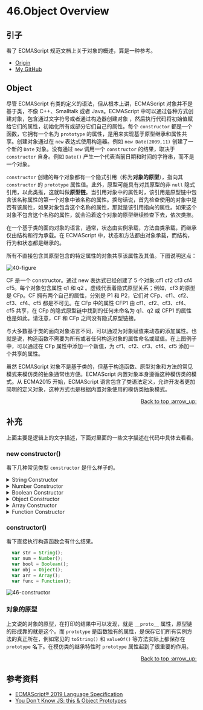 # 46.Object Overview
## <a name="reason"></a> 引子
看了 ECMAScript 规范文档上关于对象的概述，算是一种参考。


- [Origin][url-origin]
- [My GitHub][url-my-github]

## <a name="object"></a> Object
尽管 ECMAScript 有类的定义的语法，但从根本上讲，ECMAScript 对象并不是基于类，不像 C++、Smalltalk 或者 Java。ECMAScript 中可以通过各种方式创建对象，包含通过文字符号或者通过构造器创建对象 ，然后执行代码将初始值赋给它们的属性，初始化所有或部分它们自己的属性。每个 `constructor` 都是一个函数，它拥有一个名为 `prototype` 的属性，是用来实现基于原型继承和属性共享。创建对象通过在 `new` 表达式使用构造器。例如 `new Date(2009,11)` 创建了一个新的 `Date` 对象。没有通过 `new` 调用一个 `constructor` 的结果，取决于 `constructor` 自身。例如 `Date()` 产生一个代表当前日期和时间的字符串，而不是一个对象。

`constructor` 创建的每个对象都有一个隐式引用（称为**对象的原型**），指向其 `constructor` 的 `prototype` 属性值。此外，原型可能具有对其原型的非 `null` 隐式引用，以此类推，这就叫做**原型链**。当引用对象中的属性时，该引用是原型链中包含该名称属性的第一个对象中该名称的属性。换句话说，首先检查使用的对象中是否有该属性，如果对象包含这个名称的属性，那就是该引用指向的属性。如果这个对象不包含这个名称的属性，就会沿着这个对象的原型继续检查下去，依次类推。

在一个基于类的面向对象的语言，通常，状态由实例承载，方法由类承载，而继承仅由结构和行为承载。在 ECMAScript 中，状态和方法都由对象承载，而结构，行为和状态都是继承的。

所有不直接包含其原型包含的特定属性的对象共享该属性及其值。下图说明这点：

![40-figure][url-local-figure]

CF 是一个 constructor。通过 new 表达式已经创建了 5 个对象:cf1 cf2 cf3 cf4 cf5。每个对象包含属性 q1 和 q2 。虚线代表着隐式原型关系；例如，cf3 的原型是 CFp。CF 拥有两个自己的属性，分别是 P1 和 P2，它们对 CFp、cf1、cf2、cf3、cf4、cf5 都是不可见。在 CFp 中的属性 CFP1 由 cf1、cf2、cf3、cf4、cf5 共享，在 CFp 的隐式原型链中找到的任何未命名为 q1、q2 或 CFP1 的属性也是如此。请注意，CF 和 CFp 之间没有隐式原型链接。

与大多数基于类的面向对象语言不同，可以通过为对象赋值来动态的添加属性。也就是说，构造函数不需要为所有或者任何构造对象的属性命名或赋值。在上图例子中，可以通过在 CFp 属性中添加一个新值，为 cf1、cf2、cf3、cf4、cf5 添加一个共享的属性。

虽然 ECMAScript 对象不是基于类的，但基于构造函数、原型对象和方法的常见模式来模仿类的抽象通常也方便。ECMAScript 内置对象本身遵循这种模仿类的模式。从 ECMA2015 开始，ECMAScript 语言包含了类语法定义，允许开发者更加简明的定义对象，这种方式也是根据内置对象使用的模仿类抽象模式。

<div align="right"><a href="#index">Back to top :arrow_up:</a></div>

## <a name="supply"></a> 补充
上面主要是逻辑上的文字描述，下面对里面的一些文字描述在代码中具体去看看。
### new constructor()
看下几种常见类型 `constructor` 是什么样子的。
<details>
<summary>String Constructor</summary>

```js
var str = new String("1");
console.info("str:", str);
```
![46-string][url-local-string]

</details>

<details>
<summary>Number Constructor</summary>

```js
var num = new Number(1);
console.info("num:", num);
```
![46-number][url-local-number]

</details>

<details>
<summary>Boolean Constructor</summary>

```js
var bool = new Boolean(true);
console.info("bool:", bool);
```
![46-bool][url-local-bool]

</details>

<details>
<summary>Object Constructor</summary>

```js
var obj = new Object();
console.info("obj:", obj);
```
![46-obj][url-local-obj]

</details>

<details>
<summary>Array Constructor</summary>

```js
var arr = new Array();
console.info("arr:", arr);
```
![46-arr][url-local-arr]

</details>

<details>
<summary>Function Constructor</summary>

```js
var func = new Function('console.info("func")');
console.info("func:", func);
```
![46-func][url-local-func]

</details>

### constructor()
看下直接执行构造函数会有什么结果。
```js
  var str = String();
  var num = Number();
  var bool = Boolean();
  var obj = Object();
  var arr = Array();
  var func = Function();
```
![46-constructor][url-local-constructor]

### 对象的原型
上文说的对象的原型，在打印的结果中可以发现，就是 `__proto__` 属性，原型链的形成靠的就是这个。而 `prototype` 是函数独有的属性，是保存它们所有实例方法的真正所在，例如常见的 `toString()` 和 `valueOf()` 等方法实际上都保存在 `prototype` 名下。在模仿类的继承特性时 `prototype` 属性起到了很重要的作用。

<div align="right"><a href="#index">Back to top :arrow_up:</a></div>


## <a name="reference"></a> 参考资料
- [ECMAScript® 2019 Language Specification][url-ecma]
- [You Don't Know JS: this & Object Prototypes][url-blog1]


[url-base]:https://xxholic.github.io/segment/images

[url-blog1]:https://github.com/getify/You-Dont-Know-JS/blob/master/this%20%26%20object%20prototypes/ch5.md
[url-ecma]:http://www.ecma-international.org/publications/standards/Ecma-262.htm


[url-local-figure]:https://xxholic.github.io/segment/images/46/figure-1.png
[url-local-string]:https://xxholic.github.io/segment/images/46/46-string.png
[url-local-number]:https://xxholic.github.io/segment/images/46/46-number.png
[url-local-bool]:https://xxholic.github.io/segment/images/46/46-bool.png
[url-local-obj]:https://xxholic.github.io/segment/images/46/46-obj.png
[url-local-arr]:https://xxholic.github.io/segment/images/46/46-arr.png
[url-local-func]:https://xxholic.github.io/segment/images/46/46-func.png
[url-local-constructor]:https://xxholic.github.io/segment/images/46/46-constructor.png


[url-origin]:https://github.com/XXHolic/segment/issues/48
[url-my-github]:https://github.com/XXHolic